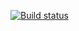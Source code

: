 [![Build status](https://ci.appveyor.com/api/projects/status/hpd9swtky7i5j37q?svg=true)](https://ci.appveyor.com/project/Ash72651/postmanecho)